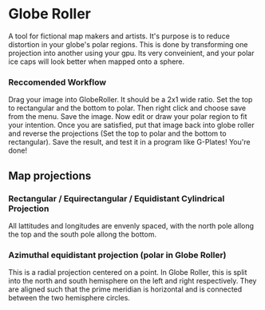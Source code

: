 # Globe Roller
A tool for fictional map makers and artists.
It's purpose is to reduce distortion in your globe's polar regions. This is done by transforming one projection into another using your gpu. Its very conveinient, and your polar ice caps will look better when mapped onto a sphere.

### Reccomended Workflow
Drag your image into GlobeRoller. It should be a 2x1 wide ratio. Set the top to rectangular and the bottom to polar. Then right click and choose save from the menu. Save the image. Now edit or draw your polar region to fit your intention. Once you are satisfied, put that image back into globe roller and reverse the projections (Set the top to polar and the bottom to rectangular). Save the result, and test it in a program like G-Plates! You're done!

## Map projections
### Rectangular / Equirectangular / Equidistant Cylindrical Projection
All lattitudes and longitudes are envenly spaced, with the north pole allong the top and the south pole allong the bottom.

### Azimuthal equidistant projection (polar in Globe Roller)
This is a radial projection centered on a point. In Globe Roller, this is split into the north and south hemisphere on the left and right respectively. They are aligned such that the prime meridian is horizontal and is connected between the two hemisphere circles.
